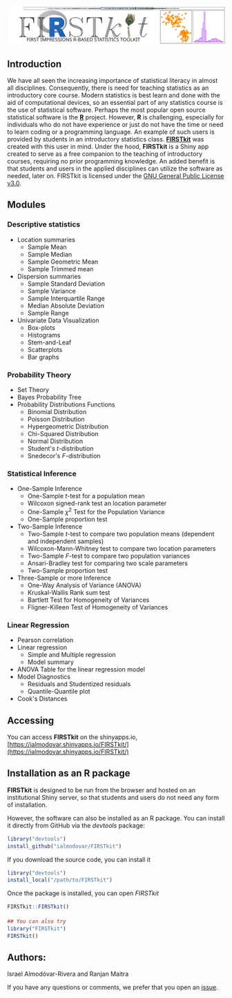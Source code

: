 ![](inst/app/www/firstkit-logo-final.png)
<!---
<head>
    <style>
        body {
            position: relative;
            font-family: Arial, sans-serif;
        }
        .watermark {
            position: fixed;
            bottom: 50%;
            right: 10%;
            opacity: 0.1;
            font-size: 5em;
            color: #000;
            z-index: -1;        
            }
    </style>
</head>
--->
## Introduction 

We have all seen the increasing importance of statistical literacy in almost all disciplines. Consequently, there is need for teaching statistics as an introductory core course. Modern statistics is best learn and done with the aid of computational devices, so an essential part of any statistics course is the use of statistical software. Perhaps the most popular open source statistical software is the   [**R**](https://www.r-project.org/) project. However, **R** is challenging, especially for individuals who do not have experience or just do not have the time or need to learn coding or a programming language. An example of such users is provided by students in an introductory statistics class. [**FIRSTkit**](https://github.com/ialmodovar/FIRSTkit) was created with this user in mind. Under the hood, **FIRSTkit** is a Shiny app created to serve as a free companion to the teaching of introductory courses, requiring no prior programming knowledge. An added benefit is that students and users in the applied disciplines can utilize the software as needed, later on. FIRSTkit is licensed under the [GNU General Public License v3.0](https://www.gnu.org/licenses/gpl-3.0.txt).
<!---
<div class="watermark">![](inst/app/www/firstkit-logo-final.png)</div>
--->
## Modules

### **Descriptive statistics**

  + Location summaries 
    + Sample Mean 
    + Sample Median 
    + Sample Geometric Mean
    + Sample Trimmed mean
  + Dispersion summaries 
    + Sample Standard Deviation
    + Sample Variance 
    + Sample Interquartile Range
    + Median Absolute Deviation
    + Sample Range
  + Univariate Data Visualization 
    + Box-plots 
    + Histograms
    + Stem-and-Leaf
    + Scatterplots
    + Bar graphs

### **Probability Theory**

  + Set Theory
  + Bayes Probability Tree
  + Probability Distributions Functions
    + Binomial Distribution
    + Poisson Distribution
    + Hypergeometric Distribution
    + Chi-Squared Distribution
    + Normal Distribution
    + Student's $t$-distribution
    + Snedecor's $F$-distribution

### **Statistical Inference**

  + One-Sample Inference 
    + One-Sample $t$-test for a population mean
    + Wilcoxon signed-rank test an location parameter
    + One-Sample $\chi^2$ Test for the Population Variance 
    + One-Sample proportion test
  + Two-Sample Inference
    + Two-Sample $t$-test to compare two population means (dependent and independent samples)
    + Wilcoxon-Mann-Whitney test to compare two location parameters 
    + Two-Sample $F$-test to compare two population variances
    + Ansari-Bradley test for comparing two scale parameters
    + Two-Sample proportion test
  + Three-Sample or more Inference
    + One-Way Analysis of Variance (ANOVA)
    + Kruskal-Wallis Rank sum test
    + Bartlett Test for Homogeneity of Variances
    + Fligner-Killeen Test of Homogeneity of Variances

### **Linear Regression**

  + Pearson correlation 
  + Linear regression
    + Simple and Multiple regression
    + Model summary
  + ANOVA Table for the linear regression model
  + Model Diagnostics
    + Residuals and Studentized residuals
    + Quantile-Quantile plot
  + Cook's Distances

## Accessing

You can access **FIRSTkit** on the shinyapps.io, [https://ialmodovar.shinyapps.io/FIRSTkit/](https://ialmodovar.shinyapps.io/FIRSTkit/)

## Installation as an R package

**FIRSTkit** is designed to be run from the browser and hosted on an institutional Shiny server, so that students and users do not need any form of installation. 

However, the software can also be installed as an R package. You can install it directly from GitHub via the *devtools* package:

```R
library("devtools")
install_github("ialmodovar/FIRSTkit")
```

If you download the source code, you can install it

```R
library("devtools")
install_local("/path/to/FIRSTkit")
```

Once the package is installed, you can open *FIRSTkit*

```R
FIRSTkit::FIRSTkit()

## You can also try
library("FIRSTkit")
FIRSTkit()
```

## Authors:
Israel Almodóvar-Rivera and Ranjan Maitra

If you have any questions or comments, we prefer that you open an [issue](https://github.com/ialmodovar/FIRSTkit/issues). 
